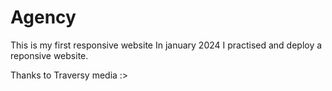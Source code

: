 # Agency
This is my first responsive website 
In january 2024 I practised and deploy a reponsive website.


Thanks to Traversy media :>
